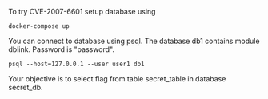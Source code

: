 To try CVE-2007-6601 setup database using
```
docker-compose up
```
You can connect to database using psql. The database db1 contains module dblink.
Password is "password".
```
psql --host=127.0.0.1 --user user1 db1
```

Your objective is to select flag from table secret_table in database secret_db.